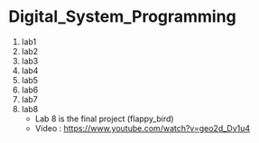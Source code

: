 
# Digital_System_Programming

1. lab1
2. lab2
3. lab3
4. lab4
5. lab5
6. lab6
7. lab7
8. lab8
	* Lab 8 is the final project (flappy_bird)
	* Video : https://www.youtube.com/watch?v=geo2d_Dv1u4
